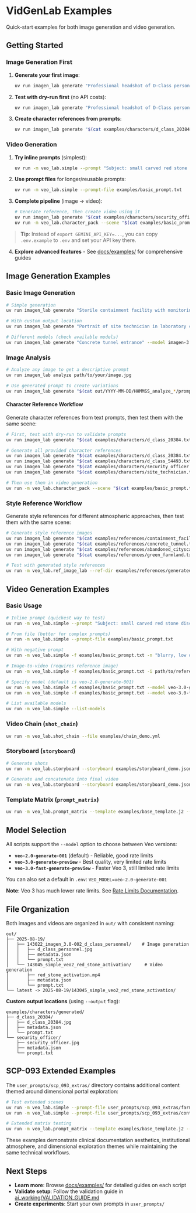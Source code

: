 # VidGenLab Examples

Quick-start examples for both image generation and video generation.

## Getting Started

### Image Generation First

1. **Generate your first image**:

   ```bash
   uv run imagen_lab generate "Professional headshot of D-Class personnel in orange jumpsuit, institutional lighting, clinical documentation style"
   ```

2. **Test with dry-run first** (no API costs):

   ```bash
   uv run imagen_lab generate "Professional headshot of D-Class personnel in orange jumpsuit, institutional lighting, clinical documentation style" --dry
   ```

3. **Create character references from prompts**:

   ```bash
   uv run imagen_lab generate "$(cat examples/characters/d_class_20384.txt)" --output examples/characters/generated/d_class_20384 --name d_class_20384
   ```

### Video Generation

1. **Try inline prompts** (simplest):

   ```bash
   uv run -m veo_lab.simple --prompt "Subject: small carved red stone disc lying flat on mirror, Action: hand reaches down to pick it up, Style: clinical documentation"
   ```

2. **Use prompt files** for longer/reusable prompts:

   ```bash
   uv run -m veo_lab.simple --prompt-file examples/basic_prompt.txt
   ```

3. **Complete pipeline** (image → video):

   ```bash
   # Generate reference, then create video using it
   uv run imagen_lab generate "$(cat examples/characters/security_officer.txt)" --output examples/characters/generated/security_officer --name security_officer
   uv run -m veo_lab.character_pack --scene "$(cat examples/basic_prompt.txt)" --ref-dir examples/characters/generated/
   ```

> **Tip**: Instead of `export GEMINI_API_KEY=...`, you can copy `.env.example` to `.env` and set your API key there.

4. **Explore advanced features** - See [docs/examples/](../docs/examples/) for comprehensive guides

## Image Generation Examples

### Basic Image Generation

```bash
# Simple generation
uv run imagen_lab generate "Sterile containment facility with monitoring equipment, clinical documentation style"

# With custom output location
uv run imagen_lab generate "Portrait of site technician in laboratory coat" --output my_images/technician --name site_technician

# Different models (check available models)
uv run imagen_lab generate "Concrete tunnel entrance" --model imagen-3.0-fast-generate-001
```

### Image Analysis

```bash
# Analyze any image to get a descriptive prompt
uv run imagen_lab analyze path/to/your/image.jpg

# Use generated prompt to create variations
uv run imagen_lab generate "$(cat out/YYYY-MM-DD/HHMMSS_analyze_*/prompt.txt)"
```

#### Character Reference Workflow

Generate character references from text prompts, then test them with the same scene:

```bash
# First, test with dry-run to validate prompts
uv run imagen_lab generate "$(cat examples/characters/d_class_20384.txt)" --output examples/characters/generated/d_class_20384 --name d_class_20384 --dry

# Generate all provided character references
uv run imagen_lab generate "$(cat examples/characters/d_class_20384.txt)" --output examples/characters/generated/d_class_20384 --name d_class_20384
uv run imagen_lab generate "$(cat examples/characters/d_class_54493.txt)" --output examples/characters/generated/d_class_54493 --name d_class_54493
uv run imagen_lab generate "$(cat examples/characters/security_officer.txt)" --output examples/characters/generated/security_officer --name security_officer
uv run imagen_lab generate "$(cat examples/characters/site_technician.txt)" --output examples/characters/generated/site_technician --name site_technician

# Then use them in video generation
uv run -m veo_lab.character_pack --scene "$(cat examples/basic_prompt.txt)" --ref-dir examples/characters/generated/
```

### Style Reference Workflow

Generate style references for different atmospheric approaches, then test them with the same scene:

```bash
# Generate style reference images
uv run imagen_lab generate "$(cat examples/references/containment_facility.txt)" --output examples/references/generated/containment_facility --name containment_facility
uv run imagen_lab generate "$(cat examples/references/concrete_tunnel.txt)" --output examples/references/generated/concrete_tunnel --name concrete_tunnel
uv run imagen_lab generate "$(cat examples/references/abandoned_cityscape.txt)" --output examples/references/generated/abandoned_cityscape --name abandoned_cityscape
uv run imagen_lab generate "$(cat examples/references/green_farmland.txt)" --output examples/references/generated/green_farmland --name green_farmland

# Test with generated style references
uv run -m veo_lab.ref_image_lab --ref-dir examples/references/generated/ --scene examples/basic_prompt.txt
```

## Video Generation Examples

### Basic Usage

```bash
# Inline prompt (quickest way to test)
uv run -m veo_lab.simple --prompt "Subject: small carved red stone disc lying flat on mirror, Action: hand reaches down to pick it up, Style: clinical documentation"

# From file (better for complex prompts)
uv run -m veo_lab.simple --prompt-file examples/basic_prompt.txt

# With negative prompt
uv run -m veo_lab.simple -f examples/basic_prompt.txt -n "blurry, low quality, comedic elements"

# Image-to-video (requires reference image)
uv run -m veo_lab.simple -f examples/basic_prompt.txt -i path/to/reference.jpg

# Specify model (default is veo-2.0-generate-001)
uv run -m veo_lab.simple -f examples/basic_prompt.txt --model veo-3.0-generate-preview
uv run -m veo_lab.simple -f examples/basic_prompt.txt --model veo-3.0-fast-generate-preview

# List available models
uv run -m veo_lab.simple --list-models
```

### Video Chain (`shot_chain`)

```bash
uv run -m veo_lab.shot_chain --file examples/chain_demo.yml
```

### Storyboard (`storyboard`)

```bash
# Generate shots
uv run -m veo_lab.storyboard --storyboard examples/storyboard_demo.json

# Generate and concatenate into final video
uv run -m veo_lab.storyboard --storyboard examples/storyboard_demo.json --concat final_activation.mp4
```

### Template Matrix (`prompt_matrix`)

```bash
uv run -m veo_lab.prompt_matrix --template examples/base_template.j2 --config examples/matrix_demo.yml
```

## Model Selection

All scripts support the `--model` option to choose between Veo versions:

- **`veo-2.0-generate-001`** (default) - Reliable, good rate limits
- **`veo-3.0-generate-preview`** - Best quality, very limited rate limits
- **`veo-3.0-fast-generate-preview`** - Faster Veo 3, still limited rate limits

You can also set a default in `.env`: `VEO_MODEL=veo-2.0-generate-001`

**Note**: Veo 3 has much lower rate limits. See [Rate Limits Documentation](https://ai.google.dev/gemini-api/docs/rate-limits).

## File Organization

Both images and videos are organized in `out/` with consistent naming:

```
out/
├── 2025-08-19/
│   ├── 143022_imagen_3.0-002_d_class_personnel/    # Image generation
│   │   ├── d_class_personnel.jpg
│   │   ├── metadata.json
│   │   └── prompt.txt
│   └── 143045_simple_veo2_red_stone_activation/     # Video generation
│       ├── red_stone_activation.mp4
│       ├── metadata.json
│       └── prompt.txt
└── latest -> 2025-08-19/143045_simple_veo2_red_stone_activation/
```

**Custom output locations** (using `--output` flag):
```
examples/characters/generated/
├── d_class_20384/
│   ├── d_class_20384.jpg
│   ├── metadata.json
│   └── prompt.txt
└── security_officer/
    ├── security_officer.jpg
    ├── metadata.json
    └── prompt.txt
```

## SCP-093 Extended Examples

The `user_prompts/scp_093_extras/` directory contains additional content themed around dimensional portal exploration:

```bash
# Test extended scenes
uv run -m veo_lab.simple --prompt-file user_prompts/scp_093_extras/farmhouse_crawler.txt --dry
uv run -m veo_lab.simple --prompt-file user_prompts/scp_093_extras/control_room_discovery.txt --dry

# Extended matrix testing
uv run -m veo_lab.prompt_matrix --template examples/base_template.j2 --config user_prompts/scp_093_extras/matrix_extended.yml --dry
```

These examples demonstrate clinical documentation aesthetics, institutional atmosphere, and dimensional exploration themes while maintaining the same technical workflows.

## Next Steps

- **Learn more**: Browse [docs/examples/](../docs/examples/) for detailed guides on each script
- **Validate setup**: Follow the validation guide in [ai_working/VALIDATION_GUIDE.md](../ai_working/VALIDATION_GUIDE.md)
- **Create experiments**: Start your own prompts in `user_prompts/`
